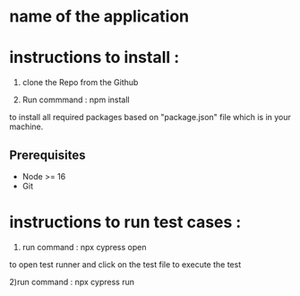 # name of the application



instructions to install :
========================
1) clone the Repo from the Github

2) Run commmand  : npm install

to install all required packages based on "package.json" file which is in your machine.

## Prerequisites

- Node >= 16
- Git


instructions to run test cases :
================================

1)  run command :  npx cypress open

to open test runner and click on the test file to execute the test

2)run command :  npx cypress run 
